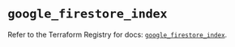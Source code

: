 # `google_firestore_index`

Refer to the Terraform Registry for docs: [`google_firestore_index`](https://registry.terraform.io/providers/hashicorp/google/6.25.0/docs/resources/firestore_index).
